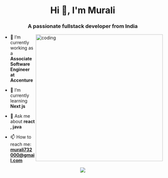 <h1 align="center">Hi 👋, I'm Murali</h1>
<h3 align="center">A passionate fullstack developer from India</h3>

<img align="right" alt="coding" width="400" src="https://camo.githubusercontent.com/4c8d92806e3c2322a2c390ffa0019c1d6f78a4d82108aa6946863ae362a763c8/68747470733a2f2f69322e77702e636f6d2f616c6c68746163636573732e696e666f2f77702d636f6e74656e742f75706c6f6164732f323031382f30332f70726f6772616d6d696e672e6769663f6669743d313238312532433731362673736c3d31"/>

- 🔭 I’m currently working as a **Associate Software Engineer at Accenture**

- 🌱 I’m currently learning **Next js**

- 💬 Ask me about **react , java**

- 📫 How to reach me: **murali732000@gmail.com**


<p align="center">
    <a href="https://git.io/streak-stats"><img src="https://streak-stats.demolab.com?user=Murali03M"/></a>
</p>

<!-- 
<p><img align="center" src="https://github-readme-stats.vercel.app/api/top-langs?username=murali03m&show_icons=true&locale=en&layout=compact" alt="murali03m" /></p> -->
